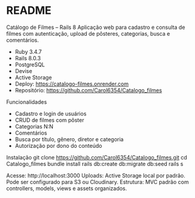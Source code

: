 # README
Catálogo de Filmes – Rails 8
Aplicação web para cadastro e consulta de filmes com autenticação, upload de pôsteres, categorias, busca e comentários.
- Ruby 3.4.7
- Rails 8.0.3
- PostgreSQL
- Devise
- Active Storage
- Deploy: https://catalogo-filmes.onrender.com
- Repositório: https://github.com/Carol6354/Catalogo_filmes

Funcionalidades
- Cadastro e login de usuários
- CRUD de filmes com pôster
- Categorias N:N
- Comentários
- Busca por título, gênero, diretor e categoria
- Autorização por dono do conteúdo

Instalação
git clone https://github.com/Carol6354/Catalogo_filmes.git
cd Catalogo_filmes
bundle install
rails db:create db:migrate db:seed
rails s


Acesse: http://localhost:3000
Uploads: Active Storage local por padrão. Pode ser configurado para S3 ou Cloudinary.
Estrutura: MVC padrão com controllers, models, views e assets organizados.
